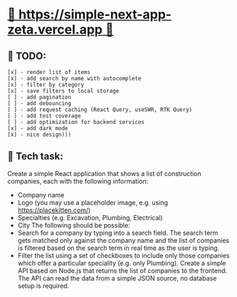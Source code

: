 # [🔗 https://simple-next-app-zeta.vercel.app 🔗](https://simple-next-app-zeta.vercel.app/)

## 🧾 TODO:

    [x] - render list of items
    [x] - add search by name with autocomplete
    [x] - filter by category
    [x] - save filters to local storage
    [ ] - add pagination
    [ ] - add debouncing
    [ ] - add request caching (React Query, useSWR, RTK Query)
    [ ] - add test coverage
    [ ] - add optimization for backend services
    [x] - add dark mode
    [x] - nice design)))

## 📝 Tech task:

Create a simple React application that shows a list of construction companies, each with the following information:

- Company name
- Logo (you may use a placeholder image, e.g. using https://placekitten.com/)
- Specialties (e.g. Excavation, Plumbing, Electrical)
- City
  The following should be possible:
- Search for a company by typing into a search field. The search term gets matched only against the company name and the list of companies is filtered based on the search term in real time as the user is typing.
- Filter the list using a set of checkboxes to include only those companies which offer a particular speciality (e.g. only Plumbing).
  Create a simple API based on Node.js that returns the list of companies to the frontend. The API can read the data from a simple JSON source, no database setup is required.
